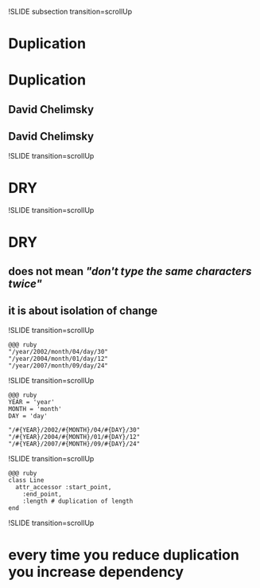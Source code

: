 !SLIDE subsection transition=scrollUp
# Duplication
# Duplication
## David Chelimsky
## David Chelimsky

!SLIDE transition=scrollUp
# DRY

!SLIDE transition=scrollUp
# DRY
## does not mean _"don't type the same characters twice"_
## it is about isolation of change

!SLIDE transition=scrollUp

    @@@ ruby
    "/year/2002/month/04/day/30"
    "/year/2004/month/01/day/12"
    "/year/2007/month/09/day/24"

!SLIDE transition=scrollUp

    @@@ ruby
    YEAR = 'year'
    MONTH = 'month'
    DAY = 'day'

    "/#{YEAR}/2002/#{MONTH}/04/#{DAY}/30"
    "/#{YEAR}/2004/#{MONTH}/01/#{DAY}/12"
    "/#{YEAR}/2007/#{MONTH}/09/#{DAY}/24"

!SLIDE transition=scrollUp

    @@@ ruby
    class Line
      attr_accessor :start_point,
        :end_point,
        :length # duplication of length
    end

!SLIDE transition=scrollUp
# every time you reduce duplication you increase dependency
